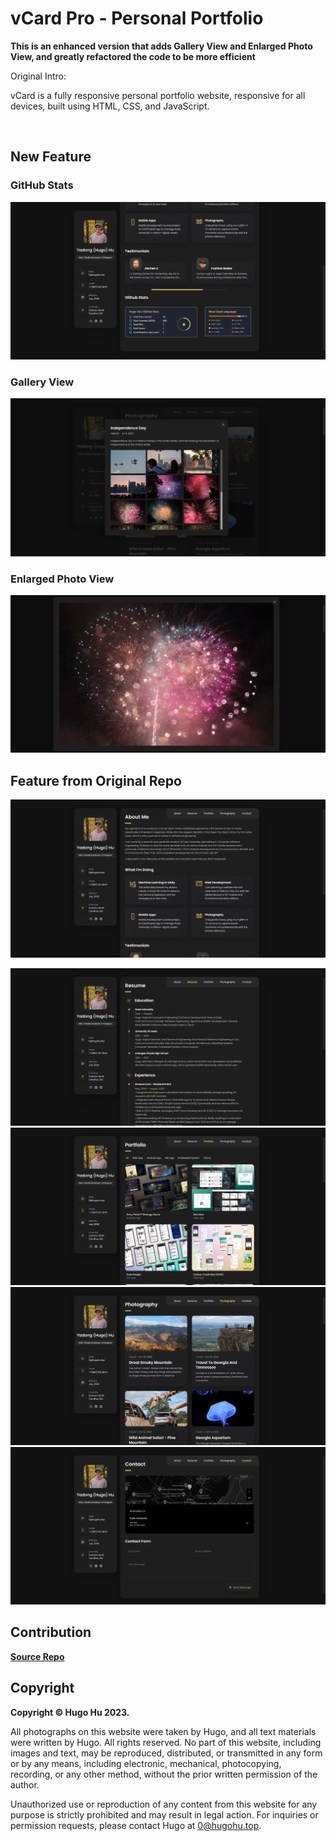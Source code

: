 # vCard Pro - Personal Portfolio

**This is an enhanced version that adds Gallery View and Enlarged Photo View, and greatly refactored the code to be more efficient**

Original Intro:

vCard is a fully responsive personal portfolio website, responsive for all devices, built using HTML, CSS, and JavaScript.

<br />

## New Feature

### GitHub Stats

![vCard Pro Desktop Demo](./website-demo-image/demo%20(2).png)

### Gallery View

![vCard Pro Desktop Demo](./website-demo-image/demo%20(7).png)


### Enlarged Photo View

![vCard Pro Desktop Demo](./website-demo-image/demo%20(8).png)


## Feature from Original Repo

![vCard Pro Desktop Demo](./website-demo-image/demo%20(1).png)

![vCard Pro Desktop Demo](./website-demo-image/demo%20(3).png)
![vCard Pro Desktop Demo](./website-demo-image/demo%20(4).png)
![vCard Pro Desktop Demo](./website-demo-image/demo%20(5).png)
![vCard Pro Desktop Demo](./website-demo-image/demo%20(6).png)



## Contribution

**[Source Repo](https://github.com/codewithsadee/vcard-personal-portfolio)**


## Copyright

**Copyright © Hugo Hu 2023.**

All photographs on this website were taken by Hugo, and all text materials were written by Hugo. All rights reserved. No part of this website, including images and text, may be reproduced, distributed, or transmitted in any form or by any means, including electronic, mechanical, photocopying, recording, or any other method, without the prior written permission of the author.

Unauthorized use or reproduction of any content from this website for any purpose is strictly prohibited and may result in legal action. For inquiries or permission requests, please contact Hugo at <u>0@hugohu.top</u>.
